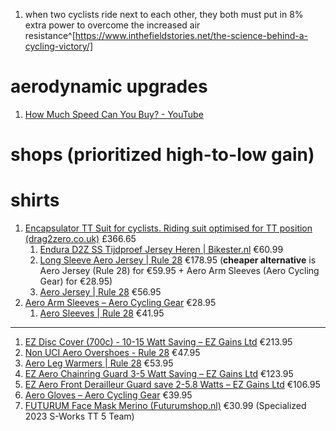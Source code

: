 1. when two cyclists ride next to each other, they both must put in 8% extra power to overcome the increased air resistance^[https://www.inthefieldstories.net/the-science-behind-a-cycling-victory/]

# aerodynamic upgrades
1. [How Much Speed Can You Buy? - YouTube](https://www.youtube.com/watch?v=dpCe-gz_2_E)

# shops (prioritized high-to-low gain)
# shirts
1. [Encapsulator TT Suit for cyclists. Riding suit optimised for TT position (drag2zero.co.uk)](https://drag2zero.co.uk/product/encapsulator-tt-suit/?v=796834e7a283) £366.65
	1. [Endura D2Z SS Tijdproef Jersey Heren | Bikester.nl](https://www.bikester.nl/endura-d2z-ss-tijdproef-jersey-heren-M884202.html) €60.99
	2. [Long Sleeve Aero Jersey | Rule 28](https://www.rule28.com/products/long-sleeve-aero-jersey) €178.95 (**cheaper alternative** is Aero Jersey (Rule 28) for €59.95 + Aero Arm Sleeves (Aero Cycling Gear) for €28.95)
	3. [Aero Jersey | Rule 28](https://www.rule28.com/products/aero-jersey) €56.95
2. [Aero Arm Sleeves – Aero Cycling Gear](https://www.aerocyclinggear.nl/products/aero-arm-sleeves) €28.95
	1. [Aero Sleeves | Rule 28](https://www.rule28.com/products/aero-sleeves) €41.95
---
1. [EZ Disc Cover (700c) - 10-15 Watt Saving – EZ Gains Ltd](https://ezgains.co.uk/products/disc-cover-700c-1) €213.95
2. [Non UCI Aero Overshoes - Rule 28](https://www.rule28.com/products/non-uci-aero-overshoes) €47.95
3. [Aero Leg Warmers | Rule 28](https://www.rule28.com/products/aero-leg-warmers) €53.95
4. [EZ Aero Chainring Guard 3-5 Watt Saving – EZ Gains Ltd](https://ezgains.co.uk/products/ez-aero-chainring-cover-1) €123.95
5. [EZ Aero Front Derailleur Guard save 2-5.8 Watts – EZ Gains Ltd](https://ezgains.co.uk/products/ez-aero-front-derailleur-guard-save-2-6-watts) €106.95
7. [Aero Gloves – Aero Cycling Gear](https://www.aerocyclinggear.nl/products/aero-gloves) €39.95
8. [FUTURUM Face Mask Merino (Futurumshop.nl)](https://www.futurumshop.nl/futurum-face-mask-merino.phtml) €30.99 (Specialized 2023 S-Works TT 5 Team)